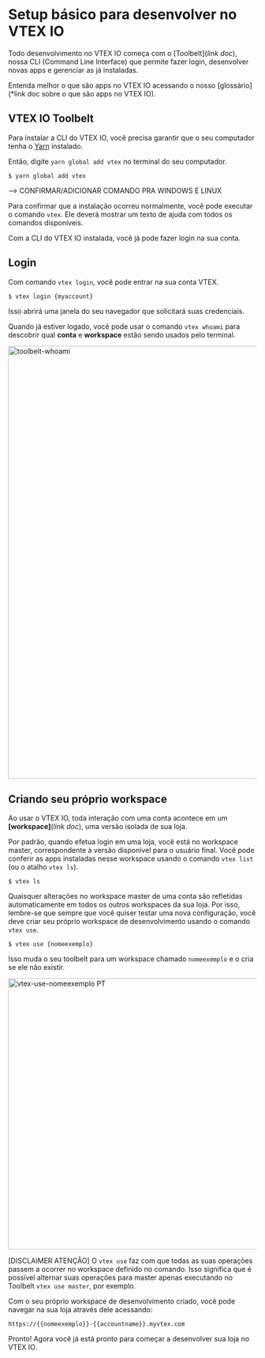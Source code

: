 # Setup básico para desenvolver no VTEX IO
 
Todo desenvolvimento no VTEX IO começa com o [Toolbelt](*link doc*), nossa CLI (Command Line Interface) que permite fazer login, desenvolver novas apps e gerenciar as já instaladas.

<div class=“alert alert-info”>
Entenda melhor o que são apps no VTEX IO acessando o nosso [glossário](*link doc sobre o que são apps no VTEX IO).
</div>

## VTEX IO Toolbelt

Para instalar a CLI do VTEX IO, você precisa garantir que o seu computador tenha o [Yarn](https://yarnpkg.com/) instalado.

Então, digite `yarn global add vtex` no terminal do seu computador.

```
$ yarn global add vtex
```

--> CONFIRMAR/ADICIONAR COMANDO PRA WINDOWS E LINUX

Para confirmar que a instalação ocorreu normalmente, você pode executar o comando `vtex`. Ele deverá mostrar um texto de ajuda com todos os comandos disponíveis.  

Com a CLI do VTEX IO instalada, você já pode fazer login na sua conta.

## Login

Com comando `vtex login`, você pode entrar na sua conta VTEX.

```
$ vtex login {myaccount}
```

Isso abrirá uma janela do seu navegador que solicitará suas credenciais.

Quando já estiver logado, você pode usar o comando `vtex whoami` para descobrir qual __conta__ e __workspace__ estão sendo usados pelo terminal. 

<img width="876" alt="toolbelt-whoami" src="https://user-images.githubusercontent.com/52087100/61886028-517e2780-aed5-11e9-9398-b6d2f3909a50.png">
  
## Criando seu próprio workspace

Ao usar o VTEX IO, toda interação com uma conta acontece em um __[workspace]__(*link doc*), uma versão isolada de sua loja.

Por padrão, quando efetua login em uma loja, você está no workspace master, correspondente à versão disponível para o usuário final. Você pode conferir as apps instaladas nesse workspace usando o comando `vtex list` (ou o atalho `vtex ls`).

```
$ vtex ls
```

Quaisquer alterações no workspace master de uma conta são refletidas automaticamente em todos os outros workspaces da sua loja. Por isso, lembre-se que sempre que você quiser testar uma nova configuração, você deve criar seu próprio workspace de desenvolvimento usando o comando `vtex use`.

```
$ vtex use {nomeexemplo}
```

Isso muda o seu toolbelt para um workspace chamado `nomeexemplo` e o cria se ele não existir.

<img width="549" alt="vtex-use-nomeexemplo PT" src="https://user-images.githubusercontent.com/52087100/61886135-7ffc0280-aed5-11e9-983f-4a76615d0574.png">

[DISCLAIMER ATENÇÃO] O `vtex use` faz com que todas as suas operações passem a ocorrer no workspace definido no comando. Isso significa que é possível alternar suas operações para master apenas executando no Toolbelt  `vtex use master`, por exemplo. 

Com o seu próprio workspace de desenvolvimento criado, você pode navegar na sua loja através dele acessando:

`https://{{nomeexemplo}}-{{accountname}}.myvtex.com`

Pronto! Agora você já está pronto para começar a desenvolver sua loja no VTEX IO. 
